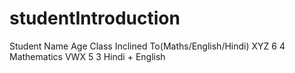 # studentIntroduction

Student Name      Age     Class     Inclined To(Maths/English/Hindi)
XYZ               6         4         Mathematics
VWX               5         3         Hindi + English
